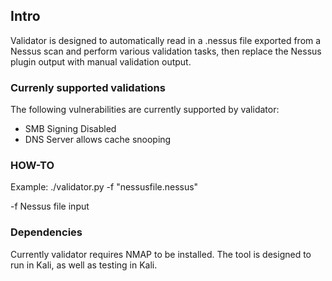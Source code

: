 ## Intro

Validator is designed to automatically read in a .nessus file exported from a Nessus scan and perform various validation tasks, then replace the Nessus plugin output with manual validation output.


### Currenly supported validations

The following vulnerabilities are currently supported by validator:

* SMB Signing Disabled
* DNS Server allows cache snooping



### HOW-TO

Example: ./validator.py -f "nessusfile.nessus"

-f Nessus file input


### Dependencies

Currently validator requires NMAP to be installed.
The tool is designed to run in Kali, as well as testing in Kali.